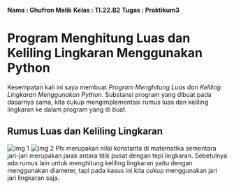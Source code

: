 **Nama      :   Ghufron Malik**
**Kelas     :   TI.22.B2**
**Tugas     :   Praktikum3**


# Program Menghitung Luas dan Keliling Lingkaran Menggunakan Python

Kesempatan kali ini saya membuat *Program Menghitung Luas dan Keliling Lingkaran Menggunakan Python*. Substansi program yang dibuat pada dasarnya sama, kita cukup mengimplementasi rumus luas dan keliling lingkaran ke dalam program yang di buat.

## Rumus Luas dan Keliling Lingkaran

![img 1](../../Bahasa%20Pemrograman/Praktikum3/Menghitung%20Luas%20%26%20Keliling%20Lingkaran/image/lingkaran0.jpg)
![img 2](../Praktikum3/Menghitung%20Luas%20%26%20Keliling%20Lingkaran/image/lingkaran1.png)
Phi merupakan nilai konstanta di matematika sementara jari-jari merupakan jarak antara titik pusat dengan tepi lingkaran. Sebetulnya ada rumus lain untuk menghitung keliling lingkaran yaitu dengan menggunakan diameter, tapi pada kasus ini kita cukup menggunakan jari jari lingkaran saja.




[def]: image/lingkaran1.png